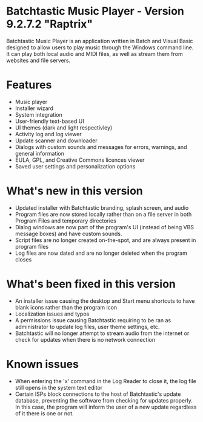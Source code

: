 # Batchtastic Music Player - Version 9.2.7.2 "Raptrix"
Batchtastic Music Player is an application written in Batch and Visual Basic designed to allow users to play music through the 
Windows command line. It can play both local audio and MIDI files, as well as stream them from websites and file servers. 
# Features
- Music player
- Installer wizard
- System integration
- User-friendly text-based UI
- UI themes (dark and light respectivley)
- Activity log and log viewer
- Update scanner and downloader
- Dialogs with custom sounds and messages for errors, warnings, and general information
- EULA, GPL, and Creative Commons licences viewer
- Saved user settings and personalization options

# What's new in this version
- Updated installer with Batchtastic branding, splash screen, and audio
- Program files are now stored locally rather than on a file server in both Program Files and temporary directories
- Dialog windows are now part of the program's UI (instead of being VBS message boxes) and have custom sounds.
- Script files are no longer created on-the-spot, and are always present in program files
- Log files are now dated and are no longer deleted when the program closes

# What's been fixed in this version
- An installer issue causing the desktop and Start menu shortcuts to have blank icons rather than the program icon
- Localization issues and typos
- A permissions issue causing Batchtastic requiring to be ran as administrator to update log files, user theme settings, etc.
- Batchtastic will no longer attempt to stream audio from the internet or check for updates when there is no network connection

# Known issues
- When entering the 'x' command in the Log Reader to close it, the log file still opens in the system text editor
- Certain ISPs block connections to the host of Batchtastic's update database, preventing the software from checking for updates properly. In this case, the program will inform the user of a new update regardless of it there is one or not.

